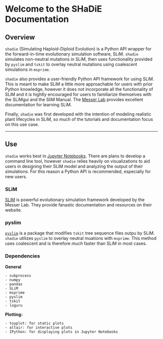 <h1>Welcome to the SHaDiE Documentation</h1>

## Overview

`shadie` (Simulating Haploid-Diploid Evolution) is a Python API wrapper for the forward-in-time evolutionary simulation software, SLiM. `shadie` simulates non-neutral mutations in SLiM, then uses functionality provided by `pyslim` and `tskit` to overlay neutral mutations using coalescent simulations in `msprime`. 

`shadie` also provides a user-friendly Python API framework for using SLiM. This is meant to make SLiM a little more approachable for users with prior Python knowledge, however it does not incorporate all the functionality of SLiM and it is hightly encouraged for users to familiarize themselves with the SLiMgui and the SliM Manual. The [Messer Lab](https://messerlab.org/slim/) provides excellent documentation for learning SLiM. 

Finally, `shadie` was first developed with the intention of modeling realistic plant lifecycles in SLiM, so much of the tutorials and documentation focus on this use case. 

---

## Use

`shadie` works best in [Jupyter Notebooks](https://jupyter.org/). There are plans to develop a command line tool, however `shadie` relies heavily on visualizations to aid users in designing their SLiM model and analyzing the output of their simulations. For this reason a Python API is recommended, especially for new users. 

### SLiM

[SLiM](https://messerlab.org/slim/) is powerful evolutionary simulation framework developed by the Messer Lab. They provide fanastic documentation and resources on their website. 

### pyslim

[`pyslim`](https://pyslim.readthedocs.io/en/latest/index.html) is a package that modifies `tskit` tree sequence files outpu by SLiM. `shadie` utilizes `pyslim` to overlay neutral muations with `msprime`. This method uses coalescent and is therefore *much* faster than SLiM in most cases. 

### Dependencies

**General**

	- subprocess
	- numpy
	- pandas
	- SLiM
	- msprime
	- pyslim
	- tskit
	- loguru

**Plotting:**

	- toyplot: for static plots
	- altair: for interactive plots
	- IPython: for displaying plots in Jupyter Notebooks